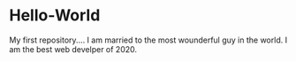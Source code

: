 # Hello-World
My first repository....
I am married to the most wounderful guy in the world. I am the best web develper of 2020.
